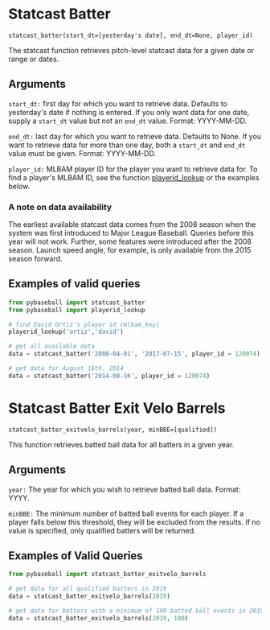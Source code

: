 # Statcast Batter
`statcast_batter(start_dt=[yesterday's date], end_dt=None, player_id)`

The statcast function retrieves pitch-level statcast data for a given date or range or dates. 

## Arguments
`start_dt:` first day for which you want to retrieve data. Defaults to yesterday's date if nothing is entered. If you only want data for one date, supply a `start_dt` value but not an `end_dt` value. Format: YYYY-MM-DD. 

`end_dt:` last day for which you want to retrieve data. Defaults to None. If you want to retrieve data for more than one day, both a `start_dt` and `end_dt` value must be given. Format: YYYY-MM-DD. 

`player_id:` MLBAM player ID for the player you want to retrieve data for. To find a player's MLBAM ID, see the function [playerid_lookup](http://github.com/jldbc/pybaseball/docs/playerid_lookup.md) or the examples below. 

### A note on data availability 
The earliest available statcast data comes from the 2008 season when the system was first introduced to Major League Baseball. Queries before this year will not work. Further, some features were introduced after the 2008 season. Launch speed angle, for example, is only available from the 2015 season forward. 

## Examples of valid queries

```python
from pybaseball import statcast_batter
from pybaseball import playerid_lookup

# find David Ortiz's player id (mlbam_key)
playerid_lookup('ortiz','david')

# get all available data
data = statcast_batter('2008-04-01', '2017-07-15', player_id = 120074)

# get data for August 16th, 2014
data = statcast_batter('2014-08-16', player_id = 120074)

```
# Statcast Batter Exit Velo Barrels
`statcast_batter_exitvelo_barrels(year, minBBE=[qualified])`

This function retrieves batted ball data for all batters in a given year. 

## Arguments
`year:` The year for which you wish to retrieve batted ball data. Format: YYYY.

`minBBE:` The minimum number of batted ball events for each player. If a player falls below this threshold, they will be excluded from the results. If no value is specified, only qualified batters will be returned.

## Examples of Valid Queries
```python
from pybaseball import statcast_batter_exitvelo_barrels

# get data for all qualified batters in 2019
data = statcast_batter_exitvelo_barrels(2019)

# get data for batters with a minimum of 100 batted ball events in 2019
data = statcast_batter_exitvelo_barrels(2019, 100)
```
